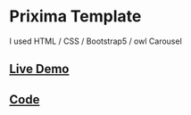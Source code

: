 # Prixima Template

I used HTML / CSS / Bootstrap5 / owl Carousel

## [Live Demo](https://alaashalaby.github.io/priximaTemplate/index.html)

## [Code](https://github.com/alaashalaby/priximaTemplate/blob/main/index.html)
